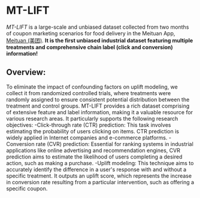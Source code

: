 # MT-LIFT
*MT-LIFT* is a large-scale and unbiased dataset collected from two months of coupon marketing scenarios for food delivery in the Meituan App, [Meituan (美团)](https://www.meituan.com).  **It is the first unbiased industrial dataset featuring multiple treatments and comprehensive chain label (click and conversion) information!** 

## Overview:
To eliminate the impact of confounding factors on uplift modeling, we collect it from randomized controlled trials, where treatments were randomly assigned to ensure consistent potential distribution between the treatment and control groups. MT-LIFT provides a rich dataset comprising of extensive feature and label information, making it a valuable resource for various research areas. It particularly supports the following research objectives:
-Click-through rate (CTR) prediction: This task involves estimating the probability of users clicking on items. CTR prediction is widely applied in Internet companies and e-commerce platforms.
-Conversion rate (CVR) prediction: Essential for ranking systems in industrial applications like online advertising and recommendation engines, CVR prediction aims to estimate the likelihood of users completing a desired action, such as making a purchase.
-Uplift modeling: This technique aims to accurately identify the difference in a user's response with and without a specific treatment. It outputs an uplift score, which represents the increase in conversion rate resulting from a particular intervention, such as offering a specific coupon.
